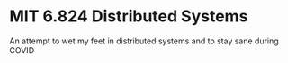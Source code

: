 # MIT 6.824 Distributed Systems

An attempt to wet my feet in distributed systems and to stay sane during COVID